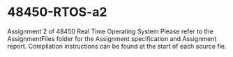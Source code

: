 # 48450-RTOS-a2
Assignment 2 of 48450 Real Time Operating System
Please refer to the AssignmentFiles folder for the Assignment specification and Assignment report.
Compilation instructions can be found at the start of each source fie.
